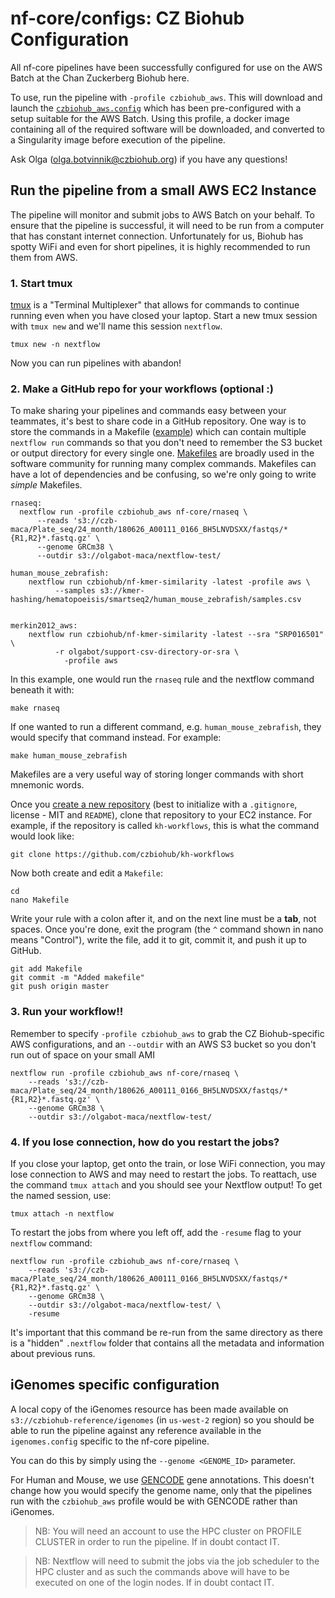 # nf-core/configs: CZ Biohub Configuration

All nf-core pipelines have been successfully configured for use on the AWS Batch at the Chan Zuckerberg Biohub here.

To use, run the pipeline with `-profile czbiohub_aws`. This will download and launch the [`czbiohub_aws.config`](../conf/czbiohub_aws.config) which has been pre-configured with a setup suitable for the AWS Batch. Using this profile, a docker image containing all of the required software will be downloaded, and converted to a Singularity image before execution of the pipeline.

Ask Olga (olga.botvinnik@czbiohub.org) if you have any questions!

## Run the pipeline from a small AWS EC2 Instance

The pipeline will monitor and submit jobs to AWS Batch on your behalf. To ensure that the pipeline is successful, it will need to be run from a computer that has constant internet connection. Unfortunately for us, Biohub has spotty WiFi and even for short pipelines, it is highly recommended to run them from AWS.

### 1. Start tmux

[tmux](https://hackernoon.com/a-gentle-introduction-to-tmux-8d784c404340) is a "Terminal Multiplexer" that allows for commands to continue running even when you have closed your laptop. Start a new tmux session with `tmux new` and we'll name this session `nextflow`.

```
tmux new -n nextflow
```

Now you can run pipelines with abandon!

### 2. Make a GitHub repo for your workflows (optional :)


To make sharing your pipelines and commands easy between your teammates, it's best to share code in a GitHub repository. One way is to store the commands in a Makefile ([example](https://github.com/czbiohub/kh-workflows/blob/master/nf-kmer-similarity/Makefile)) which can contain multiple `nextflow run` commands so that you don't need to remember the S3 bucket or output directory for every single one. [Makefiles](https://kbroman.org/minimal_make/) are broadly used in the software community for running many complex commands. Makefiles can have a lot of dependencies and be confusing, so we're only going to write *simple* Makefiles.

```
rnaseq:
  nextflow run -profile czbiohub_aws nf-core/rnaseq \
      --reads 's3://czb-maca/Plate_seq/24_month/180626_A00111_0166_BH5LNVDSXX/fastqs/*{R1,R2}*.fastq.gz' \
      --genome GRCm38 \
      --outdir s3://olgabot-maca/nextflow-test/

human_mouse_zebrafish:
	nextflow run czbiohub/nf-kmer-similarity -latest -profile aws \
		  --samples s3://kmer-hashing/hematopoeisis/smartseq2/human_mouse_zebrafish/samples.csv


merkin2012_aws:
	nextflow run czbiohub/nf-kmer-similarity -latest --sra "SRP016501" \
		  -r olgabot/support-csv-directory-or-sra \
		    -profile aws
```

In this example, one would run the `rnaseq` rule and the nextflow command beneath it with:

```
make rnaseq
```

If one wanted to run a different command, e.g. `human_mouse_zebrafish`, they would specify that command instead. For example:

```
make human_mouse_zebrafish
```

Makefiles are a very useful way of storing longer commands with short mnemonic words.


Once you [create a new repository](https://github.com/organizations/czbiohub/repositories/new) (best to initialize with a `.gitignore`, license - MIT and `README`), clone that repository to your EC2 instance. For example, if the repository is called `kh-workflows`, this is what the command would look like:

```
git clone https://github.com/czbiohub/kh-workflows
```

Now both create and edit a `Makefile`:

```
cd
nano Makefile
```

Write your rule with a colon after it, and on the next line must be a **tab**, not spaces. Once you're done, exit the program (the `^` command shown in nano means "Control"), write the file, add it to git, commit it, and push it up to GitHub.


```
git add Makefile
git commit -m "Added makefile"
git push origin master
```


### 3. Run your workflow!!


Remember to specify `-profile czbiohub_aws` to grab the CZ Biohub-specific AWS configurations, and an `--outdir` with an AWS S3 bucket so you don't run out of space on your small AMI

```
nextflow run -profile czbiohub_aws nf-core/rnaseq \
    --reads 's3://czb-maca/Plate_seq/24_month/180626_A00111_0166_BH5LNVDSXX/fastqs/*{R1,R2}*.fastq.gz' \
    --genome GRCm38 \
    --outdir s3://olgabot-maca/nextflow-test/
```

### 4. If you lose connection, how do you restart the jobs?

If you close your laptop, get onto the train, or lose WiFi connection, you may lose connection to AWS and may need to restart the jobs. To reattach, use the command `tmux attach` and you should see your Nextflow output! To get the named session, use:

```
tmux attach -n nextflow
```

To restart the jobs from where you left off, add the `-resume` flag to your `nextflow` command:


```
nextflow run -profile czbiohub_aws nf-core/rnaseq \
    --reads 's3://czb-maca/Plate_seq/24_month/180626_A00111_0166_BH5LNVDSXX/fastqs/*{R1,R2}*.fastq.gz' \
    --genome GRCm38 \
    --outdir s3://olgabot-maca/nextflow-test/ \
    -resume
```

It's important that this command be re-run from the same directory as there is a "hidden" `.nextflow` folder that contains all the metadata and information about previous runs.

## iGenomes specific configuration

A local copy of the iGenomes resource has been made available on `s3://czbiohub-reference/igenomes` (in `us-west-2` region) so you should be able to run the pipeline against any reference available in the `igenomes.config` specific to the nf-core pipeline.

You can do this by simply using the `--genome <GENOME_ID>` parameter.

For Human and Mouse, we use [GENCODE](https://www.gencodegenes.org/) gene annotations. This doesn't change how you would specify the genome name, only that the pipelines run with the `czbiohub_aws` profile would be with GENCODE rather than iGenomes.


>NB: You will need an account to use the HPC cluster on PROFILE CLUSTER in order to run the pipeline. If in doubt contact IT.

>NB: Nextflow will need to submit the jobs via the job scheduler to the HPC cluster and as such the commands above will have to be executed on one of the login nodes. If in doubt contact IT.
